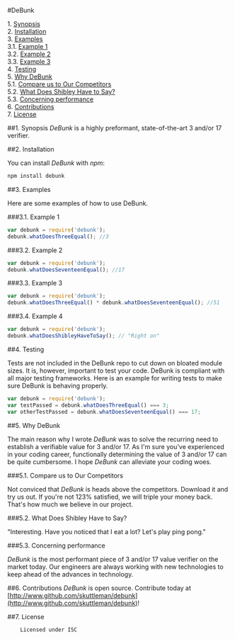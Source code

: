 #DeBunk

1\.  [Synopsis](#synopsis)  
2\.  [Installation](#installation)  
3\.  [Examples](#examples)  
3.1\.  [Example 1](#example1)  
3.2\.  [Example 2](#example2)  
3.3\.  [Example 3](#example3)  
4\.  [Testing](#testing)  
5\.  [Why DeBunk](#whydebunk)  
5.1\.  [Compare us to Our Competitors](#comparetocompetitors)  
5.2\.  [What Does Shibley Have to Say?](#shibley)  
5.3\.  [Concerning performance](#concerningperformance)  
6\.  [Contributions](#contributions)  
7\.  [License](#license)  


<a name="synopsis"></a>

##1\. Synopsis
_DeBunk_ is a highly preformant, state-of-the-art 3 and/or 17 verifier.

<a name="installation"></a>

##2\. Installation

You can install _DeBunk_ with *npm*:

```bash
npm install debunk
```

<a name="examples"></a>

##3\. Examples

Here are some examples of how to use DeBunk.

<a name="example1"></a>

###3.1\. Example 1

```js
var debunk = require('debunk');
debunk.whatDoesThreeEqual(); //3
```

<a name="example2"></a>

###3.2\. Example 2

```js
var debunk = require('debunk');
debunk.whatDoesSeventeenEqual(); //17
```

<a name="example3"></a>

###3.3\. Example 3

```js
var debunk = require('debunk');
debunk.whatDoesThreeEqual() * debunk.whatDoesSeventeenEqual(); //51
```

###3.4\. Example 4

```js
var debunk = require('debunk');
debunk.whatDoesShibleyHaveToSay(); // "Right on"
```

<a name="testing"></a>

##4\. Testing

Tests are not included in the DeBunk repo to cut down on bloated module sizes. It is, however, important to test your code. DeBunk is compliant with all major testing frameworks. Here is an example for writing tests to make sure DeBunk is behaving properly.

```js
var debunk = require('debunk');
var testPassed = debunk.whatDoesThreeEqual() === 3;
var otherTestPassed = debunk.whatDoesSeventeenEqual() === 17;
```

<a name="whydebunk"></a>

##5\. Why DeBunk

The main reason why I wrote _DeBunk_ was to solve the recurring need to establish a verifiable value for 3 and/or 17. As I'm sure you've experienced in your coding career, functionally determining the value of 3 and/or 17 can be quite cumbersome. I hope _DeBunk_ can alleviate your coding woes.

<a name="comparetocompetitors"></a>

###5.1\. Compare us to Our Competitors

Not conviced that _DeBunk_ is heads above the competitors. Download it and try us out. If you're not 123% satisfied, we will triple your money back. That's how much we believe in our project.

<a name="shibley"></a>

###5.2\. What Does Shibley Have to Say?

"Interesting. Have you noticed that I eat a lot? Let's play ping pong."

<a name="concerningperformance"></a>

###5.3\. Concerning performance

_DeBunk_ is the most performant piece of 3 and/or 17 value verifier on the market today. Our engineers are always working with new technologies to keep ahead of the advances in technology.

<a name="contributions"></a>

##6\. Contributions
_DeBunk_ is open source. Contribute today at [http://www.github.com/skuttleman/debunk](http://www.github.com/skuttleman/debunk)!

<a name="license"></a>

##7\. License

        Licensed under ISC

